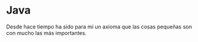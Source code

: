 # Java
Desde hace tiempo ha sido para mí un axioma que las cosas pequeñas son con mucho las más importantes.
